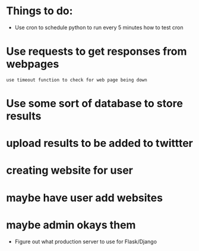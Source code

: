 # Things to do:

* Use cron  to schedule python to run every 5 minutes
    how to test cron
# Use requests to get responses from webpages
    use timeout function to check for web page being down
    

# Use some sort of database to store results
# upload results to be added to twittter
# creating website for user

# maybe have user add websites
# maybe admin okays them
* Figure out what production server to use for Flask/Django